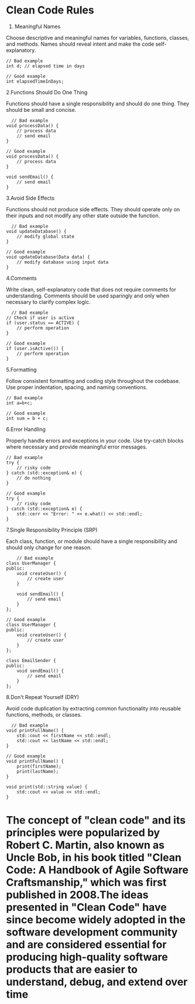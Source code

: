 # **Clean Code Rules**
1. Meaningful Names

  Choose descriptive and meaningful names for variables, functions, classes, and methods. Names should reveal intent and make the code self-explanatory.
  ``` 
  // Bad example
  int d; // elapsed time in days
  
  // Good example
  int elapsedTimeInDays;
  ```
2.Functions Should Do One Thing
      
  Functions should have a single responsibility and should do one thing. They should be small and concise.
  ```
    // Bad example
  void processData() {
      // process data
      // send email
  }
  
  // Good example
  void processData() {
      // process data
  }
  
  void sendEmail() {
      // send email
  }
  ```
3.Avoid Side Effects

  Functions should not produce side effects. They should operate only on their inputs and not modify any other state outside the function.
  ```
    // Bad example
  void updateDatabase() {
      // modify global state
  }
  
  // Good example
  void updateDatabase(Data data) {
      // modify database using input data
  }
```
4.Comments

  Write clean, self-explanatory code that does not require comments for understanding. Comments should be used sparingly and only when necessary to clarify complex logic.
  ```
    // Bad example
  // Check if user is active
  if (user.status == ACTIVE) {
      // perform operation
  }
  
  // Good example
  if (user.isActive()) {
      // perform operation
  }
  ```
5.Formatting

  Follow consistent formatting and coding style throughout the codebase. Use proper indentation, spacing, and naming conventions.
  ```
  // Bad example
  int a=b+c;
  
  // Good example
  int sum = b + c;
  ```
6.Error Handling

  Properly handle errors and exceptions in your code. Use try-catch blocks where necessary and provide meaningful error messages.
  ```
  // Bad example
  try {
      // risky code
  } catch (std::exception& e) {
      // do nothing
  }
  
  // Good example
  try {
      // risky code
  } catch (std::exception& e) {
      std::cerr << "Error: " << e.what() << std::endl;
  }
```
7.Single Responsibility Principle (SRP)

  Each class, function, or module should have a single responsibility and should only change for one reason.
  ```
      // Bad example
  class UserManager {
  public:
      void createUser() {
          // create user
      }
  
      void sendEmail() {
          // send email
      }
  };
  
  // Good example
  class UserManager {
  public:
      void createUser() {
          // create user
      }
  };
  
  class EmailSender {
  public:
      void sendEmail() {
          // send email
      }
  };
  ```
8.Don't Repeat Yourself (DRY)

  Avoid code duplication by extracting common functionality into reusable functions, methods, or classes.
  ```
    // Bad example
  void printFullName() {
      std::cout << firstName << std::endl;
      std::cout << lastName << std::endl;
  }
  
  // Good example
  void printFullName() {
      print(firstName);
      print(lastName);
  }
  
  void print(std::string value) {
      std::cout << value << std::endl;
  }
```

# The concept of "clean code" and its principles were popularized by Robert C. Martin, also known as Uncle Bob, in his book titled "Clean Code: A Handbook of Agile Software Craftsmanship," which was first published in 2008.The ideas presented in "Clean Code" have since become widely adopted in the software development community and are considered essential for producing high-quality software products that are easier to understand, debug, and extend over time

















